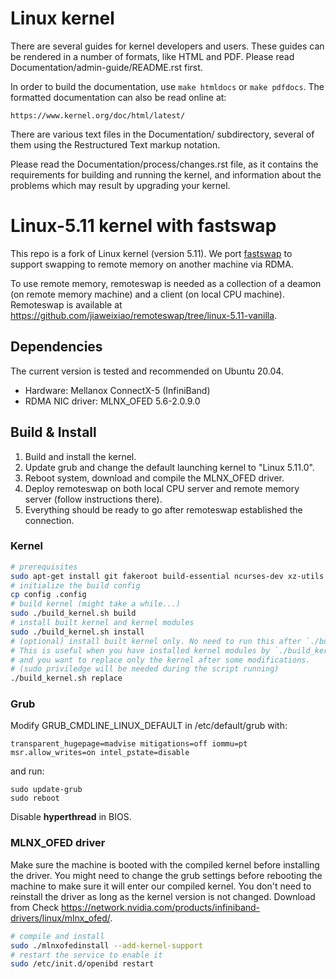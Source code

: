 Linux kernel
============

There are several guides for kernel developers and users. These guides can
be rendered in a number of formats, like HTML and PDF. Please read
Documentation/admin-guide/README.rst first.

In order to build the documentation, use ``make htmldocs`` or
``make pdfdocs``.  The formatted documentation can also be read online at:

    https://www.kernel.org/doc/html/latest/

There are various text files in the Documentation/ subdirectory,
several of them using the Restructured Text markup notation.

Please read the Documentation/process/changes.rst file, as it contains the
requirements for building and running the kernel, and information about
the problems which may result by upgrading your kernel.

# Linux-5.11 kernel with fastswap

This repo is a fork of Linux kernel (version 5.11). We port [fastswap](https://github.com/clusterfarmem/fastswap) to support swapping to remote memory on another machine via RDMA.

To use remote memory, remoteswap is needed as a collection of a deamon (on remote memory machine) and a client (on local CPU machine). Remoteswap is available at https://github.com/jiaweixiao/remoteswap/tree/linux-5.11-vanilla.

## Dependencies

The current version is tested and recommended on Ubuntu 20.04.

* Hardware: Mellanox ConnectX-5 (InfiniBand)
* RDMA NIC driver: MLNX_OFED 5.6-2.0.9.0

## Build & Install

1. Build and install the kernel.
2. Update grub and change the default launching kernel to "Linux 5.11.0".
3. Reboot system, download and compile the MLNX_OFED driver.
4. Deploy remoteswap on both local CPU server and remote memory server (follow instructions there).
5. Everything should be ready to go after remoteswap established the connection.

### Kernel
```bash
# prerequisites
sudo apt-get install git fakeroot build-essential ncurses-dev xz-utils libssl-dev bc flex libelf-dev bison
# initialize the build config
cp config .config
# build kernel (might take a while...)
sudo ./build_kernel.sh build
# install built kernel and kernel modules
sudo ./build_kernel.sh install
# (optional) install built kernel only. No need to run this after `./build_kernel.sh install'.
# This is useful when you have installed kernel modules by `./build_kernel.sh install`,
# and you want to replace only the kernel after some modifications.
# (sudo priviledge will be needed during the script running)
./build_kernel.sh replace
```

### Grub
Modify GRUB_CMDLINE_LINUX_DEFAULT in /etc/default/grub with:
```
transparent_hugepage=madvise mitigations=off iommu=pt msr.allow_writes=on intel_pstate=disable
```
and run:
```
sudo update-grub
sudo reboot
```
Disable **hyperthread** in BIOS.

### MLNX_OFED driver

Make sure the machine is booted with the compiled kernel before installing the driver.
You might need to change the grub settings before rebooting the machine to make sure it will enter our compiled kernel.
You don't need to reinstall the driver as long as the kernel version is not changed.
Download from Check https://network.nvidia.com/products/infiniband-drivers/linux/mlnx_ofed/.
```bash
# compile and install
sudo ./mlnxofedinstall --add-kernel-support
# restart the service to enable it
sudo /etc/init.d/openibd restart
```

